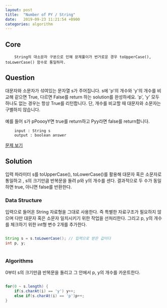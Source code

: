 ```yaml
---
layout: post
title:  "Number of PY / String"
date:   2019-09-23 11:21:54 +0900
categories: algorithm
---
```


## Core
```
    String의 대소문자 구분으로 인해 문제풀이가 번거로운 경우 toUpperCase(), toLowerCase() 함수로 통일하자.
```

## Question
대문자와 소문자가 섞여있는 문자열 s가 주어집니다. s에 'p'의 개수와 'y'의 개수를 비교해 같으면 True, 다르면 False를 return 하는 solution를 완성하세요. 'p', 'y' 모두 하나도 없는 경우는 항상 True를 리턴합니다. 단, 개수를 비교할 때 대문자와 소문자는 구별하지 않습니다. <br><br> 예를 들어 s가 pPoooyY면 true를 return하고 Pyy라면 false를 return합니다.

```
    input : String s
    output : boolean answer
```
[문제 보기](https://programmers.co.kr/learn/courses/30/lessons/12916)

## Solution
입력 파라미터 s를 toUpperCase(), toLowerCase()를 활용해 대문자 혹은 소문자로 통일하고 , s의 크기만큼 반복문을 돌려 p와 y의 개수를 센다. 결과적으로 두 수가 동일하면 true, 아니면 false를 반환한다.


### Data Structure
입력으로 들어온 String 자료형을 그대로 사용한다. 즉 특별한 자료구조가 필요하지 않으며 다만 대문자 혹은 소문자 일치시키기 위한 작업을 선처리한다. 그리고 p, y의 개수를 체크하기 위한 int형 변수 2개를 추가한다.

```java

String s = s.toLowerCase(); // 입력으로 받은 값이다
int p, y;
    
```


### Algorithms
0부터 s의 크기만큼 반복문을 돌리고 그 안에서 p, y의 개수를 카운트한다.

```java

for(0 ~ s.length) {
	if(s.charAt(i) == 'y') y++;
	else if(s.charAt(i) == 'p')p++;
}

```